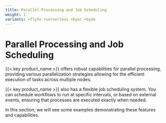 ```yaml
---
title: Parallel Processing and Job Scheduling
weight: 1
variants: +flyte +serverless +byoc +byok
---
```


# Parallel Processing and Job Scheduling

{{< key product_name >}} offers robust capabilities for parallel processing, providing various parallelization
strategies allowing for the efficient execution of tasks across multiple nodes.

{{< key product_name >}} also has a flexible job scheduling system. You can schedule workflows to run at
specific intervals, or based on external events, ensuring that processes are executed exactly when needed.

In this section, we will see some examples demonstrating these features and capabilities.
